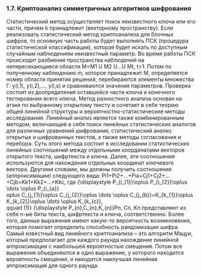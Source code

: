 ### 1.7. Криптоанализ симметричных алгоритмов шифрования

Статистический метод осуществляет поиск неизвестного ключа или его части, причем k принадлежит   (векторному 
пространству).  Если реализовать статистический метод криптоанализа для блочных шифров, то основную часть работы будет 
выполнять ПСК (процедура статистической классификации), которая будет искать по доступным случайным наблюдениям 
неизвестный параметр. Во время работы ПСК происходит разбиение пространства наблюдений на непересекающиеся области M=M1 
U M2 U...U Mt, t>1. Потом по полученному наблюдению m, которое принадлежит М, определяется номер области принятия 
решений, перебираются элементы множества Г: у(i,1), y(i,2),…, y(i,s) и сравниваются значения параметров. Проверка 
состоит из доопределения оставшейся части ключа и конечного тестирования всего ключа.
Метод разностного анализа основан на атаке по выбранному открытому тексту и сочетает в себе теорию общей линейной 
структуры и вероятностно-статистические методы исследования.
Линейный анализ является также комбинированным методом, включающий в себя поиск линейных статистических аналогов для 
различных уравнений шифрования, статистический анализ открытых и шифрованных текстов, а также методы согласования и 
перебора. Суть этого метода состоит в исследовании статистических линейных соотношений между отдельными координатами 
векторов открытого текста, шифртекста и ключа. Далее, эти соотношения используются для нахождения отдельных координат 
ключевого вектора.
Другими словами, мы должны получить соотношения (аппроксимации) следующего вида:
 Pi1+Pi2+…+Pia+Cj1+Cj2+…+Cjb=Kk1+Kk2+…+Kkc, где {\displaystyle P_{i_{1}}\oplus P_{i_{2}}\oplus \dots \oplus P_{i_{a}}\
 oplus C_{j_{1}}\oplus C_{j_{2}}\oplus \dots \oplus C_{j_{b}}=K_{k_{1}}\oplus K_{k_{2}}\oplus \dots \oplus K_{k_{c}},\
 qquad (1)} {\displaystyle P_{n},C_{n},K_{n}}Pn, Cn, Kn представляют из себя n-ые биты текста, шифртекста и ключа, 
 соответственно. Более того, данные выражения имеют какую-то вероятность возникновения, которая помогает определить 
 способность рандомизации шифра.
Самый известный вид линейного криптоанализа – это алгоритм Мацуи, который предполагает для каждого раунда нахождение 
линейной аппроксимации с наибольшей вероятностью смещения. Потом все выражения объединяются в одно выражение, у 
которого находится вероятность смещения, и находится наилучшая линейная аппроксимация для одного раунда.
